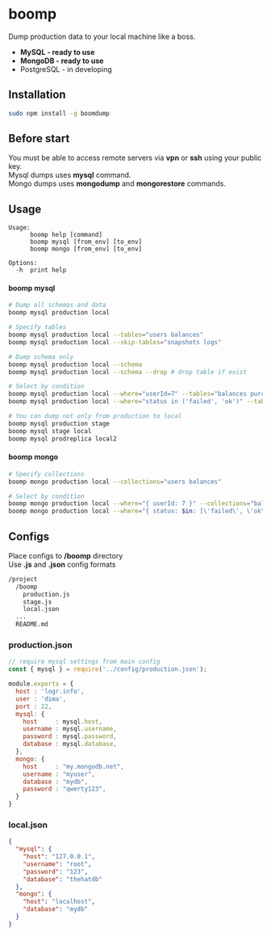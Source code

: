 # boomp

Dump production data to your local machine like a boss.

* **MySQL - ready to use**
* **MongoDB - ready to use**
* PostgreSQL - in developing

## Installation

```bash
sudo npm install -g boomdump
```

## Before start

You must be able to access remote servers via **vpn** or **ssh** using your public key.\
Mysql dumps uses **mysql** command.\
Mongo dumps uses **mongodump** and **mongorestore** commands.

## Usage
```
Usage:
      boomp help [command]
      boomp mysql [from_env] [to_env]
      boomp mongo [from_env] [to_env]

Options:
  -h  print help

```

#### boomp mysql

```bash
# Dump all schemas and data
boomp mysql production local

# Specify tables
boomp mysql production local --tables="users balances"
boomp mysql production local --skip-tables="snapshots logs"

# Dump schema only
boomp mysql production local --schema
boomp mysql production local --schema --drop # drop table if exist

# Select by condition 
boomp mysql production local --where="userId=7" --tables="balances purchases"
boomp mysql production local --where="status in ('failed', 'ok')" --tables="transactions"

# You can dump not only from production to local
boomp mysql production stage
boomp mysql stage local
boomp mysql prodreplica local2
```

#### boomp mongo

```bash
# Specify collections
boomp mongo production local --collections="users balances"

# Select by condition
boomp mongo production local --where="{ userId: 7 }" --collections="balances purchases"
boomp mongo production local --where="{ status: $in: [\'failed\', \'ok\'] }" --tables="transactions"

```

## Configs

Place configs to **/boomp** directory\
Use **.js** and **.json** config formats

```bash
/project
  /boomp
    production.js
    stage.js
    local.json
  ...
  README.md
```

### production.json
```javascript
// require mysql settings from main config
const { mysql } = require('../config/production.json');

module.exports = {
  host : 'logr.info',
  user : 'dima',
  port : 22,
  mysql: {
    host     : mysql.host,
    username : mysql.username,
    password : mysql.password,
    database : mysql.database,
  },
  mongo: {
    host     : "my.mongodb.net",
    username : "myuser",
    database : "mydb",
    password : "qwerty123",
  }
}
```

### local.json
```json
{
  "mysql": {
    "host": "127.0.0.1",
    "username": "root",
    "password": "123",
    "database": "thehatdb"
  },
  "mongo": {
    "host": "localhost",
    "database": "mydb"
  }
}
```